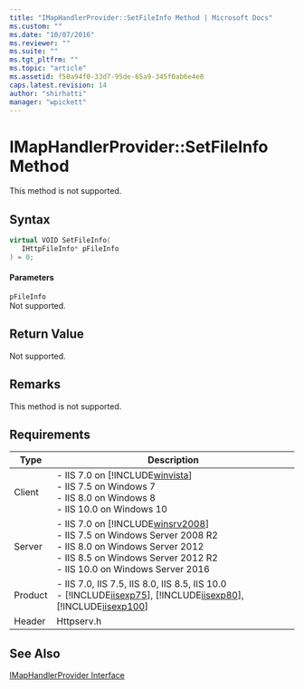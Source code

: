 ```yaml
---
title: "IMapHandlerProvider::SetFileInfo Method | Microsoft Docs"
ms.custom: ""
ms.date: "10/07/2016"
ms.reviewer: ""
ms.suite: ""
ms.tgt_pltfrm: ""
ms.topic: "article"
ms.assetid: f50a94f0-33d7-95de-65a9-345f0ab6e4e0
caps.latest.revision: 14
author: "shirhatti"
manager: "wpickett"
---
```

# IMapHandlerProvider::SetFileInfo Method
This method is not supported.  
  
## Syntax  
  
```cpp  
virtual VOID SetFileInfo(  
   IHttpFileInfo* pFileInfo  
) = 0;  
```  
  
#### Parameters  
 `pFileInfo`  
 Not supported.  
  
## Return Value  
 Not supported.  
  
## Remarks  
 This method is not supported.  
  
## Requirements  
  
|Type|Description|  
|----------|-----------------|  
|Client|-   IIS 7.0 on [!INCLUDE[winvista](../../wmi-provider/includes/winvista-md.md)]<br />-   IIS 7.5 on Windows 7<br />-   IIS 8.0 on Windows 8<br />-   IIS 10.0 on Windows 10|  
|Server|-   IIS 7.0 on [!INCLUDE[winsrv2008](../../wmi-provider/includes/winsrv2008-md.md)]<br />-   IIS 7.5 on Windows Server 2008 R2<br />-   IIS 8.0 on Windows Server 2012<br />-   IIS 8.5 on Windows Server 2012 R2<br />-   IIS 10.0 on Windows Server 2016|  
|Product|-   IIS 7.0, IIS 7.5, IIS 8.0, IIS 8.5, IIS 10.0<br />-   [!INCLUDE[iisexp75](../../web-development-reference/native-code-api-reference/includes/iisexp75-md.md)], [!INCLUDE[iisexp80](../../web-development-reference/native-code-api-reference/includes/iisexp80-md.md)], [!INCLUDE[iisexp100](../../web-development-reference/native-code-api-reference/includes/iisexp100-md.md)]|  
|Header|Httpserv.h|  
  
## See Also  
 [IMapHandlerProvider Interface](../../web-development-reference\webdev-native-api-reference/imaphandlerprovider-interface.md)